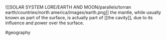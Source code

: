 ![[SOLAR SYSTEM LORE/EARTH AND MOON/parallels/torran earth/countries/north america/images/earth.png]]
the mantle, while usually known as part of the surface, is actually part of [[the cavity]], due to its influence and power over the surface.

#geography